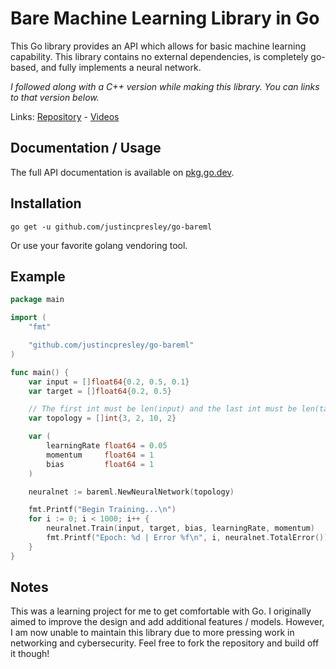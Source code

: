 # Bare Machine Learning Library in Go

This Go library provides an API which allows for basic machine learning capability.
This library contains no external dependencies, is completely go-based, and fully implements a neural network.

*I followed along with a C++ version while making this library. You can links to that version below.*

Links: [Repository](https://github.com/ralampay/ann) - [Videos](https://www.youtube.com/watch?v=PQo78WNGiow&list=PL2-7U6BzddIYBOl98DDsmpXiTcj1ojgJG)


## Documentation / Usage

The full API documentation is available on [pkg.go.dev](https://pkg.go.dev/github.com/justincpresley/go-bareml).

## Installation

```
go get -u github.com/justincpresley/go-bareml
```

Or use your favorite golang vendoring tool.

## Example

```go
package main

import (
	"fmt"

	"github.com/justincpresley/go-bareml"
)

func main() {
	var input = []float64{0.2, 0.5, 0.1}
	var target = []float64{0.2, 0.5}

	// The first int must be len(input) and the last int must be len(target)
	var topology = []int{3, 2, 10, 2}

	var (
		learningRate float64 = 0.05
		momentum     float64 = 1
		bias         float64 = 1
	)

	neuralnet := bareml.NewNeuralNetwork(topology)

	fmt.Printf("Begin Training...\n")
	for i := 0; i < 1000; i++ {
		neuralnet.Train(input, target, bias, learningRate, momentum)
		fmt.Printf("Epoch: %d | Error %f\n", i, neuralnet.TotalError())
	}
}
```

## Notes

This was a learning project for me to get comfortable with Go. I originally aimed to improve the design and add additional features / models. However, I am now unable to maintain this library due to more pressing work in networking and cybersecurity. Feel free to fork the repository and build off it though!